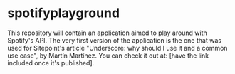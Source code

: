 # spotifyplayground
This repository will contain an application aimed to play around with Spotify's API. The very first version of the application is the one that was used for Sitepoint's article "Underscore: why should I use it and a common use case", by Martín Martínez. You can check it out at: [have the link included once it's published].
